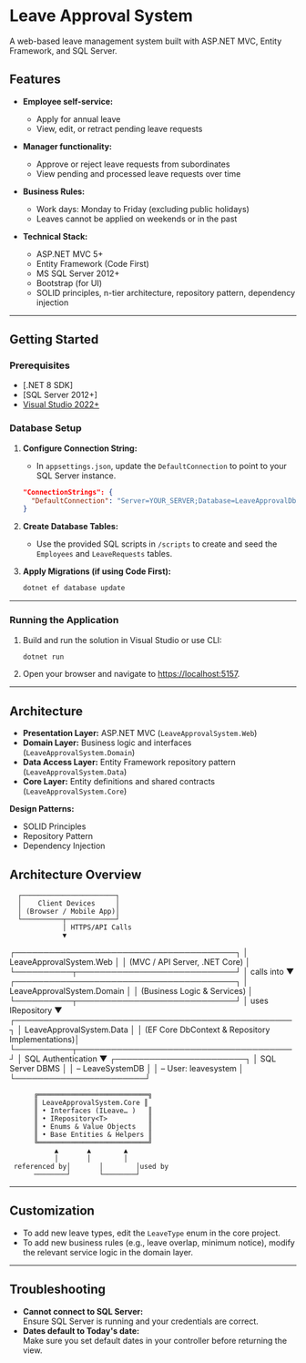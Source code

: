 ﻿# Leave Approval System

A web-based leave management system built with ASP.NET MVC, Entity Framework, and SQL Server.

## Features

- **Employee self-service:**  
  - Apply for annual leave  
  - View, edit, or retract pending leave requests

- **Manager functionality:**  
  - Approve or reject leave requests from subordinates  
  - View pending and processed leave requests over time

- **Business Rules:**  
  - Work days: Monday to Friday (excluding public holidays)
  - Leaves cannot be applied on weekends or in the past

- **Technical Stack:**  
  - ASP.NET MVC 5+
  - Entity Framework (Code First)
  - MS SQL Server 2012+
  - Bootstrap (for UI)
  - SOLID principles, n-tier architecture, repository pattern, dependency injection

---

## Getting Started

### Prerequisites

- [.NET 8 SDK]
- [SQL Server 2012+]
- [Visual Studio 2022+](recommended)

### Database Setup

1. **Configure Connection String:**
    - In `appsettings.json`, update the `DefaultConnection` to point to your SQL Server instance.

    ```json
    "ConnectionStrings": {
      "DefaultConnection": "Server=YOUR_SERVER;Database=LeaveApprovalDb;User Id=YOUR_USER;Password=YOUR_PASSWORD;TrustServerCertificate=True;"
    }
    ```

2. **Create Database Tables:**
    - Use the provided SQL scripts in `/scripts` to create and seed the `Employees` and `LeaveRequests` tables.

3. **Apply Migrations (if using Code First):**
    ```sh
    dotnet ef database update
    ```

---

### Running the Application

1. Build and run the solution in Visual Studio or use CLI:
    ```sh
    dotnet run
    ```

2. Open your browser and navigate to [https://localhost:5157](https://localhost:5157).

---

## Architecture

- **Presentation Layer:** ASP.NET MVC (`LeaveApprovalSystem.Web`)
- **Domain Layer:** Business logic and interfaces (`LeaveApprovalSystem.Domain`)
- **Data Access Layer:** Entity Framework repository pattern (`LeaveApprovalSystem.Data`)
- **Core Layer:** Entity definitions and shared contracts (`LeaveApprovalSystem.Core`)

**Design Patterns:**  
- SOLID Principles  
- Repository Pattern  
- Dependency Injection


## Architecture Overview


      ┌───────────────────────┐
      │    Client Devices     │
      │ (Browser / Mobile App)│
      └──────────┬────────────┘
                 │ HTTPS/API Calls
                 ▼
┌───────────────────────────────────────┐
│ LeaveApprovalSystem.Web               │
│ (MVC / API Server, .NET Core)         │
└──────────┬────────────────────────────┘
           │ calls into
           ▼
┌───────────────────────────────────────┐
│ LeaveApprovalSystem.Domain            │
│ (Business Logic & Services)           │
└──────────┬────────────────────────────┘
           │ uses IRepository<T>
           ▼
┌─────────────────────────────────────────────────┐
│ LeaveApprovalSystem.Data                        │
│ (EF Core DbContext & Repository Implementations)│
└──────────┬──────────────────────────────────────┘
           │ SQL Authentication
           ▼
┌───────────────────────┐
│   SQL Server DBMS     │
│   – LeaveSystemDB     │
│   – User: leavesystem │
└───────────────────────┘




          ╔═══════════════════════════╗
          ║ LeaveApprovalSystem.Core ║
          ║ • Interfaces (ILeave… )   ║
          ║ • IRepository<T>          ║
          ║ • Enums & Value Objects   ║
          ║ • Base Entities & Helpers ║
          ╚═══════════════════════════╝
               ▲       ▲        ▲
               │       │        │
     referenced by│       │        │used by
          ────────┘       └────────┘


---

## Customization

- To add new leave types, edit the `LeaveType` enum in the core project.
- To add new business rules (e.g., leave overlap, minimum notice), modify the relevant service logic in the domain layer.

---

## Troubleshooting

- **Cannot connect to SQL Server:**  
  Ensure SQL Server is running and your credentials are correct.
- **Dates default to Today's date:**  
  Make sure you set default dates in your controller before returning the view.

